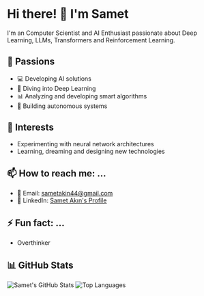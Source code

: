 # Hi there! 👋 I'm Samet

I'm an Computer Scientist and AI Enthusiast passionate about Deep Learning, LLMs, Transformers and Reinforcement Learning.

## 🌟 Passions
- 💻 Developing AI solutions
- 🤖 Diving into Deep Learning
- 📊 Analyzing and developing smart algorithms
- 🚗 Building autonomous systems

## 🚀 Interests
- Experimenting with neural network architectures
- Learning, dreaming and designing new technologies

## 📫 How to reach me: ...
- 📧 Email: sametakin44@gmail.com
- 💼 LinkedIn: [Samet Akın's Profile]([https://www.linkedin.com/in/samet-akin](https://www.linkedin.com/in/samet-ak%C4%B1n-b33120216/))

## ⚡ Fun fact: ...
- Overthinker

## 📊 GitHub Stats
![Samet's GitHub Stats](https://github-readme-stats.vercel.app/api?username=smtakn44&show_icons=true&theme=dracula)
![Top Languages](https://github-readme-stats.vercel.app/api/top-langs/?username=smtakn44&layout=compact&theme=dracula)
